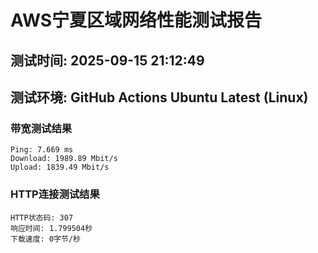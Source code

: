 # AWS宁夏区域网络性能测试报告
## 测试时间: 2025-09-15 21:12:49
## 测试环境: GitHub Actions Ubuntu Latest (Linux)

### 带宽测试结果
```
Ping: 7.669 ms
Download: 1989.89 Mbit/s
Upload: 1839.49 Mbit/s
```

### HTTP连接测试结果
```
HTTP状态码: 307
响应时间: 1.799504秒
下载速度: 0字节/秒
```

